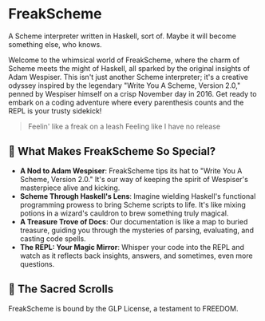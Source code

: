 # FreakScheme

A Scheme interpreter written in Haskell, sort of. Maybe it will become something else, who knows. 

Welcome to the whimsical world of FreakScheme, where the charm of Scheme meets the might of Haskell, all sparked by the original insights of Adam Wespiser. This isn't just another Scheme interpreter; it's a creative odyssey inspired by the legendary "Write You A Scheme, Version 2.0," penned by Wespiser himself on a crisp November day in 2016. Get ready to embark on a coding adventure where every parenthesis counts and the REPL is your trusty sidekick!

> Feelin' like a freak on a leash
> Feeling like I have no release 

## 🌟 What Makes FreakScheme So Special?

- **A Nod to Adam Wespiser**: FreakScheme tips its hat to "Write You A Scheme, Version 2.0." It's our way of keeping the spirit of Wespiser's masterpiece alive and kicking.
- **Scheme Through Haskell's Lens**: Imagine wielding Haskell's functional programming prowess to bring Scheme scripts to life. It's like mixing potions in a wizard's cauldron to brew something truly magical.
- **A Treasure Trove of Docs**: Our documentation is like a map to buried treasure, guiding you through the mysteries of parsing, evaluating, and casting code spells.
- **The REPL: Your Magic Mirror**: Whisper your code into the REPL and watch as it reflects back insights, answers, and sometimes, even more questions.


## 📜 The Sacred Scrolls

FreakScheme is bound by the GLP License, a testament to FREEDOM.
